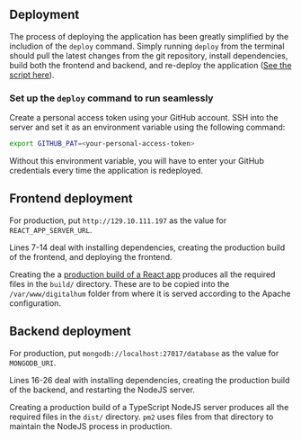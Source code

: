 ## Deployment

The process of deploying the application has been greatly simplified by the includion of the `deploy` command. Simply running `deploy` from the terminal should pull the latest changes from the git repository, install dependencies, build both the frontend and backend, and re-deploy the application ([See the script here](./index.sh)).

### Set up the `deploy` command to run seamlessly

Create a personal access token using your GitHub account. SSH into the server and set it as an environment variable using the following command:
```bash
export GITHUB_PAT=<your-personal-access-token>
```

Without this environment variable, you will have to enter your GitHub credentials every time the application is redeployed.

## Frontend deployment

For production, put `http://129.10.111.197` as the value for `REACT_APP_SERVER_URL`.

Lines 7-14 deal with installing dependencies, creating the production build of the frontend, and deploying the frontend. 

Creating the a [production build of a React app](https://create-react-app.dev/docs/production-build) produces all the required files in the `build/` directory. These are to be copied into the `/var/www/digitalhum` folder from where it is served according to the Apache configuration. 

## Backend deployment

For production, put `mongodb://localhost:27017/database` as the value for `MONGODB_URI`.

Lines 16-26 deal with installing dependencies, creating the production build of the backend, and restarting the NodeJS server.

Creating a production build of a TypeScript NodeJS server produces all the required files in the `dist/` directory. `pm2` uses files from that directory to maintain the NodeJS process in production.
